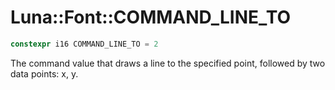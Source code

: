 # Luna::Font::COMMAND_LINE_TO

```c++
constexpr i16 COMMAND_LINE_TO = 2
```

The command value that draws a line to the specified point, followed by two data points: x, y. 


